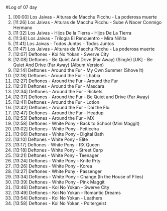 #Log of 07 day

1. [00:00] Los Jaivas - Alturas de Macchu Picchu - La poderosa muerte
1. [11:26] Los Jaivas - Alturas de Macchu Picchu - Sube A Nacer Conmigo Hermano
1. [11:32] Los Jaivas - Hijos De la Tierra - Hijos De La Tierra
1. [11:34] Los Jaivas - Trilogía El Rencuentro - Mira Niñita
1. [11:41] Los Jaivas - Todos Juntos - Todos Juntos
1. [11:47] Los Jaivas - Alturas de Macchu Picchu - La poderosa muerte
1. [12:07] Deftones - Koi No Yokan - Swerve City
1. [12:08] Deftones - Be Quiet And Drive (Far Away) (Single) [UK] - Be Quiet And Drive (Far Away) (Album Version)
1. [12:14] Deftones - Around the Fur - My Own Summer (Shove It)
1. [12:18] Deftones - Around the Fur - Lhabia
1. [12:27] Deftones - Around the Fur - Around the Fur
1. [12:31] Deftones - Around the Fur - Mascara
1. [12:34] Deftones - Around the Fur - Rickets
1. [12:37] Deftones - Around the Fur - Be Quiet and Drive (Far Away)
1. [12:41] Deftones - Around the Fur - Lotion
1. [12:42] Deftones - Around the Fur - Dai the Flu
1. [12:47] Deftones - Around the Fur - Headup
1. [12:53] Deftones - Around the Fur - MX
1. [12:58] Deftones - White Pony - Back to School (Mini Maggit)
1. [13:02] Deftones - White Pony - Feiticeira
1. [13:06] Deftones - White Pony - Digital Bath
1. [13:10] Deftones - White Pony - Elite
1. [13:17] Deftones - White Pony - RX Queen
1. [13:18] Deftones - White Pony - Street Carp
1. [13:21] Deftones - White Pony - Teenager
1. [13:24] Deftones - White Pony - Knife Prty
1. [13:26] Deftones - White Pony - Korea
1. [13:27] Deftones - White Pony - Passenger
1. [13:34] Deftones - White Pony - Change (In the House of Flies)
1. [13:39] Deftones - White Pony - Pink Maggit
1. [13:46] Deftones - Koi No Yokan - Swerve City
1. [13:49] Deftones - Koi No Yokan - Romantic Dreams
1. [13:54] Deftones - Koi No Yokan - Leathers
1. [13:58] Deftones - Koi No Yokan - Poltergeist
